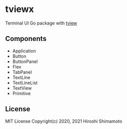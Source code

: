 tviewx
======

Terminal UI Go package with
[tview](https://github.com/rivo/tview)

Components
----------

- Application
- Button
- ButtonPanel
- Flex
- TabPanel
- TextLine
- TextLineList
- TextView
- Primitive

License
-------
MIT License Copyright(c) 2020, 2021 Hiroshi Shimamoto
